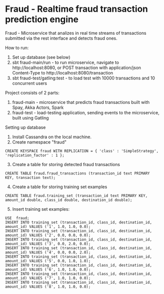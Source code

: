 # Fraud - Realtime fraud transaction prediction engine

Fraud - Microservice that analizes in real time streams of transactions submitted via the rest interface and detects fraud ones.

How to run:

1. Set up database (see below)
2. sbt fraud-main/run - to run microservice, navigate to http://localhost:8080, or POST transaction with application/json Content-Type to http://localhost:8080/transaction
3. sbt fraud-test/gatling:test - to load test with 10000 transactions and 10 concurrent users

Project consists of 2 parts:

1. fraud-main - microservice that predicts fraud transactions built with Spay, Akka Actors, Spark
2. fraud-test - load-testing application, sending events to the microservice, built using Gatling

Setting up database

1. Install Cassandra on the local machine.
2. Create namespace "fraud"

```
CREATE KEYSPACE fraud WITH REPLICATION = { 'class' : 'SimpleStrategy', 'replication_factor' : 1 };
```

3. Create a table for storing detected fraud transactions

```
CREATE TABLE fraud.fraud_transactions (transaction_id text PRIMARY KEY, transaction text);
```

4. Create a table for storing training set examples

```
CREATE TABLE fraud.training_set (transaction_id text PRIMARY KEY, amount_id double, class_id double, destination_id double);
```

5. Insert training set examples:

```
USE  fraud;
INSERT INTO training_set (transaction_id, class_id, destination_id, amount_id) VALUES ('1', 1.0, 1.0, 0.0);
INSERT INTO training_set (transaction_id, class_id, destination_id, amount_id) VALUES ('2', 0.0, 0.0, 0.0);
INSERT INTO training_set (transaction_id, class_id, destination_id, amount_id) VALUES ('3', 0.0, 2.0, 0.0);
INSERT INTO training_set (transaction_id, class_id, destination_id, amount_id) VALUES ('4', 0.0, 0.0, 2.0);
INSERT INTO training_set (transaction_id, class_id, destination_id, amount_id) VALUES ('5', 0.0, 1.0, 1.0);
INSERT INTO training_set (transaction_id, class_id, destination_id, amount_id) VALUES ('6', 1.0, 1.0, 0.0);
INSERT INTO training_set (transaction_id, class_id, destination_id, amount_id) VALUES ('7', 1.0, 1.0, 0.0);
INSERT INTO training_set (transaction_id, class_id, destination_id, amount_id) VALUES ('8', 1.0, 1.0, 0.0);
```
